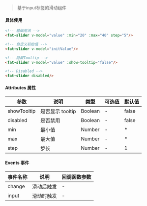 > 基于input标签的滑动组件

#### 具体使用
```html
<!-- 基础用法 -->
<fat-slider v-model="value" :min="20" :max="40" step="5"/>

<!-- 自定义初始值 -->
<fat-slider v-model="initValue"/>

<!-- 隐藏Tooltip -->
<fat-slider v-model="value" :show-tooltip="false"/>

<!-- Disabled -->
<fat-slider disabled/>
```

#### Attributes 属性

参数 | 说明 | 类型 | 可选值 | 默认值
--- | --- | --- | --- | ---
showTooltip | 是否显示 tooltip | Boolean | - | false
disabled | 是否禁用 | Boolean | - | false
min | 最小值 | Number | - | *
max | 最大值 | Number | - | *
step | 步长 | Number | - | 1

#### Events 事件

事件名称 | 说明 | 回调函数参数
--- | --- | --- | 
change | 滑动后触发 | -
input | 滑动时触发 | -
